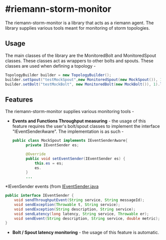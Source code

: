 #riemann-storm-monitor
=========

The riemann-storm-monitor is a library that acts as a riemann agent.
The library supplies various tools meant for monitoring of storm topologies.


## Usage ##
The main classes of the library are the MonitoredBolt and MonitoredSpout classes. These classes act as wrappers to other bolts and spouts.
These classes are used when defining a topology - 

```java
TopologyBuilder builder = new TopologyBuilder();
builder.setSpout("testMockSpout",new MonitoredSpout(new MockSpout()), 1);
builder.setBolt("testMockBolt", new MonitoredBolt(new MockBolt()), 1).localOrShuffleGrouping("testMockSpout");
```

## Features ##
The riemann-storm-monitor supplies various monitoring tools - 
* **Events and Functions Throughput measuring** - the usage of this feature requires the user's bolt/spout classes to implement the interface "IEventSenderAware".
  The implementation is as such - 
  ```java
  public class MockSpout implements IEventSenderAware{
        private IEventSender es;

        @Override
        public void setEventSender(IEventSender es) {
            this.es = es;
            es.
        }
        ...
  ```

*IEvenSender events (from [IEventSender.java]("https://github.com/forter/riemann-storm-monitor/blob/prod/src/main/java/com/forter/monitoring/IEventSender.java")
```java
public interface IEventSender {
    void sendThroughputEvent(String service, String messageId);
    void sendException(Throwable t, String service);
    void sendException(String description, String service);
    void sendLatency(long latency, String service, Throwable er);
    void sendEvent(String description, String service, double metric);
}
```

* **Bolt / Spout latency monitoring** - the usage of this feature is automatic.
